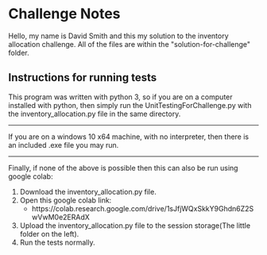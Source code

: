 # Challenge Notes

Hello, my name is David Smith and this my solution to the inventory allocation challenge. All of the files are within the "solution-for-challenge" folder.

## Instructions for running tests

This program was written with python 3, so if you are on a computer installed with python, then simply run the UnitTestingForChallenge.py with the inventory_allocation.py file in the same directory. 

<hr/>

If you are on a windows 10 x64 machine, with no interpreter, then there is an included .exe file you may run.

<hr/>

Finally, if none of the above is possible then this can also be run using google colab: 

<ol>
    <li>Download the inventory_allocation.py file.</li>
    <li>Open this google colab link:
        <ul>
            <li>https://colab.research.google.com/drive/1sJfjWQxSkkY9Ghdn6Z2SwVwM0e2ERAdX</li>
        </ul>
    </li>
    <li>Upload the inventory_allocation.py file to the session storage(The little folder on the left).</li>
    <li>Run the tests normally.</li>
</ol>
    
